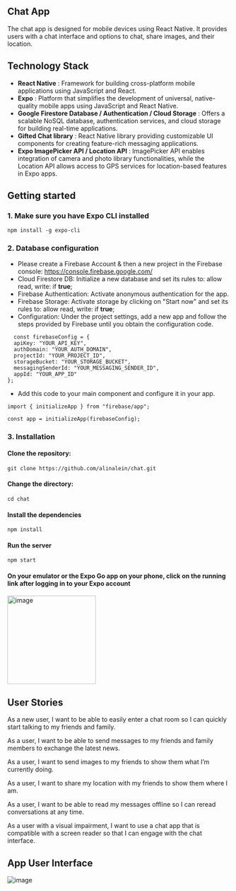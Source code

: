 ## Chat App
The chat app is designed for mobile devices using React Native. It provides users with a chat interface and options to chat, share images, and their location.

## Technology Stack 
- **React Native** : Framework for building cross-platform mobile applications using JavaScript and React.
- **Expo** :  Platform that simplifies the development of universal, native-quality mobile apps using JavaScript and React Native.
- **Google Firestore Database / Authentication / Cloud Storage** :  Offers a scalable NoSQL database, authentication services, and cloud storage for building real-time applications.
- **Gifted Chat library** :  React Native library providing customizable UI components for creating feature-rich messaging applications.
- **Expo ImagePicker API / Location API** : ImagePicker API enables integration of camera and photo library functionalities, while the Location API allows access to GPS services for location-based features in Expo apps.
  
## Getting started 
### 1. Make sure you have Expo CLI installed 

```
npm install -g expo-cli
```

### 2. Database configuration
- Please create a Firebase Account & then a new project in the Firebase console: https://console.firebase.google.com/
- Cloud Firestore DB: Initialize a new database and set its rules to:  allow read, write: if **true**;
- Firebase Authentication: Activate anonymous authentication for the app.
- Firebase Storage: Activate storage by clicking on "Start now" and set its rules to:  allow read, write: if **true**;
- Configuration: Under the project settings, add a new app and follow the steps provided by Firebase until you obtain the configuration code.
```
  const firebaseConfig = {
  apiKey: "YOUR_API_KEY",
  authDomain: "YOUR_AUTH_DOMAIN",
  projectId: "YOUR_PROJECT_ID",
  storageBucket: "YOUR_STORAGE_BUCKET",
  messagingSenderId: "YOUR_MESSAGING_SENDER_ID",
  appId: "YOUR_APP_ID"
};
```
- Add this code to your main component and configure it in your app.
```
import { initializeApp } from "firebase/app";

const app = initializeApp(firebaseConfig);
```

### 3. Installation 
#### Clone the repository:

```
git clone https://github.com/alinalein/chat.git
```

#### Change the directory:

```
cd chat
```

#### Install the dependencies

```
npm install
```

#### Run the server

```
npm start
```

#### On your emulator or the Expo Go app on your phone, click on the running link after logging in to your Expo account

<img width="200" alt="image" src="https://github.com/alinalein/chat/assets/111589183/39ff7a54-eca7-4e8e-b308-330979264c84">

## User Stories
As a new user, I want to be able to easily enter a chat room so I can quickly start talking to my friends and family.

As a user, I want to be able to send messages to my friends and family members to exchange the latest news.

As a user, I want to send images to my friends to show them what I’m currently doing.

As a user, I want to share my location with my friends to show them where I am.

As a user, I want to be able to read my messages offline so I can reread conversations at any time.

As a user with a visual impairment, I want to use a chat app that is compatible with a screen reader so that I can engage with the chat interface.

## App User Interface

 ![image](https://github.com/alinalein/chat/assets/111589183/0d63ef2b-cfa5-4a13-8f3e-f82d5202117d)



